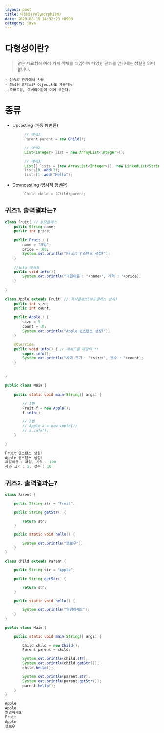 ```yaml
---
layout: post
title: 다형성(Polymorphism)
date: 2020-08-19 14:32:23 +0900
category: java
---
```



# 다형성이란?
>같은 자료형에 여러 가지 객체를 대입하여 다양한 결과를 얻어내는 성질을 의미합니다.

    - 상속의 관계에서 사용
    - 최상위 클래스인 Object와도 사용가능
    - 오버로딩, 오버라이딩이 이에 속한다.

# 종류
- Upcasting (자동 형변환)
    > ```java
    > // 예제1)
    > Parent parent = new Child();
    >
    > // 예제2)
    > List<Integer> list = new ArrayList<Integer>();
    >
    > // 예제3)
    > List[] lists = {new ArrayList<Integer>(), new LinkedList<String>()};
    > lists[0].add(1);
    > lists[1].add("Hello");
    > ```
- Downcasting (명시적 형변환)
    > ```java
    > Child child = (Child)parent;
    > ```

## 퀴즈1. 출력결과는?
```java
class Fruit{ // 부모클래스
    public String name;
    public int price;
    
    public Fruit() {
    	name = "과일";
    	price = 100;
    	System.out.println("Fruit 인스턴스 생성!");
    }
    
    //info 메서드
    public void info(){
        System.out.println("과일이름 : "+name+", 가격 : "+price);
    }
    
}
 
class Apple extends Fruit{ // 자식클래스(부모클래스 상속) 
    public int size;
    public int count;
    
    public Apple() {
    	size = 5;
    	count = 10;
    	System.out.println("Apple 인스턴스 생성!");
    }
    
    @Override
    public void info() { // 메서드를 재정의 !!
        super.info();
        System.out.println("사과 크기 : "+size+", 갯수 : "+count);
    }
    
    
}
 
public class Main {
 
    public static void main(String[] args) {
    	
        // 1번
    	Fruit f = new Apple();
    	f.info();

        // 2번
        // Apple a = new Apple();
        // a.info();
    }
 
}
```
```java
Fruit 인스턴스 생성!
Apple 인스턴스 생성!
과일이름 : 과일, 가격 : 100
사과 크기 : 5, 갯수 : 10
```

## 퀴즈2. 출력결과는?
```java
class Parent {

    public String str = "Fruit";

    public String getStr() {

        return str;
    }

    public static void hello() {

        System.out.println("헬로우");
    }
}

class Child extends Parent {

    public String str = "Apple";

    public String getStr() {

        return str;
    }

    public static void hello() {

        System.out.println("안녕하세요");
    }
}

public class Main {

    public static void main(String[] args) {

        Child child = new Child();
        Parent parent = child;

        System.out.println(child.str);
        System.out.println(child.getStr());
        child.hello();

        System.out.println(parent.str);
        System.out.println(parent.getStr());
        parent.hello();
    }
}
```
```java
Apple
Apple
안녕하세요
Fruit
Apple
헬로우
```